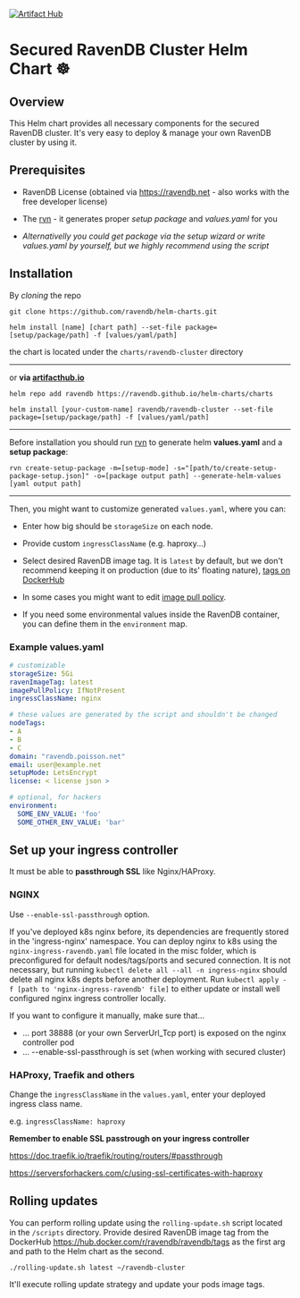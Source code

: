 [![Artifact Hub](https://img.shields.io/endpoint?url=https://artifacthub.io/badge/repository/ravendb-cluster)](https://artifacthub.io/packages/search?repo=ravendb-cluster)
# Secured RavenDB Cluster Helm Chart ☸️

## Overview
This Helm chart provides all necessary components for the secured RavenDB cluster. It's very easy to deploy & manage your own RavenDB cluster by using it.

## Prerequisites 
- RavenDB License (obtained via https://ravendb.net - also works with the free developer license)
- The [rvn](https://github.com/ravendb/ravendb/tree/v5.4/tools/rvn) - it generates proper *setup package* and *values.yaml* for you 

- *Alternativelly you could get package via the setup wizard or write values.yaml by yourself, but we highly recommend using the script*

## Installation

By *cloning* the repo

`git clone https://github.com/ravendb/helm-charts.git`

`helm install [name] [chart path] --set-file package=[setup/package/path] -f [values/yaml/path]`

the chart is located under the `charts/ravendb-cluster` directory

---
or **via [artifacthub.io](https://artifacthub.io/packages/helm/ravendb-cluster/ravendb)**

`helm repo add ravendb https://ravendb.github.io/helm-charts/charts`

`helm install [your-custom-name] ravendb/ravendb-cluster --set-file package=[setup/package/path] -f [values/yaml/path]`

---
Before installation you should run [rvn](https://github.com/ravendb/ravendb/tree/v5.4/tools/rvn) to generate helm **values.yaml** and a **setup package**:

`rvn create-setup-package -m=[setup-mode] -s="[path/to/create-setup-package-setup.json]" -o=[package output path] --generate-helm-values [yaml output path] `

---
Then, you might want to customize generated `values.yaml`, where you can:
- Enter how big should be `storageSize` on each node.

- Provide custom `ingressClassName` (e.g. haproxy...)

- Select desired RavenDB image tag. It is `latest` by default, but we don't recommend keeping it on production (due to its' floating nature), [tags on DockerHub](https://hub.docker.com/r/ravendb/ravendb/tags)

- In some cases you might want to edit [image pull policy](https://kubernetes.io/docs/concepts/containers/images/#image-pull-policy).

- If you need some environmental values inside the RavenDB container, you can define them in the `environment` map.

### Example values.yaml

```yaml
# customizable
storageSize: 5Gi
ravenImageTag: latest
imagePullPolicy: IfNotPresent
ingressClassName: nginx

# these values are generated by the script and shouldn't be changed
nodeTags:
- A
- B
- C
domain: "ravendb.poisson.net"
email: user@example.net
setupMode: LetsEncrypt
license: < license json >

# optional, for hackers
environment:
  SOME_ENV_VALUE: 'foo'
  SOME_OTHER_ENV_VALUE: 'bar'
```
 
## Set up your ingress controller

It must be able to **passthrough SSL** like Nginx/HAProxy.


### NGINX

Use `--enable-ssl-passthrough` option.


If you've deployed k8s nginx before, its dependencies are frequently stored in the 'ingress-nginx' namespace.
You can deploy nginx to k8s using the `nginx-ingress-ravendb.yaml` file located in the misc folder, which is preconfigured for default nodes/tags/ports and secured connection.
It is not necessary, but running `kubectl delete all --all -n ingress-nginx` should delete all nginx k8s depts before another deployment.
Run `kubectl apply -f [path to 'nginx-ingress-ravendb' file]` to either update or install well configured nginx ingress controller locally.

If you want to configure it manually, make sure that...
- ... port 38888 (or your own ServerUrl_Tcp port) is exposed on the nginx controller pod
- ... --enable-ssl-passthrough is set (when working with secured cluster)

### HAProxy, Traefik and others

Change the `ingressClassName` in the `values.yaml`, enter your deployed ingress class name.

e.g. `ingressClassName: haproxy`

**Remember to enable SSL passtrough on your ingress controller**

https://doc.traefik.io/traefik/routing/routers/#passthrough

https://serversforhackers.com/c/using-ssl-certificates-with-haproxy


## Rolling updates

You can perform rolling update using the `rolling-update.sh` script located in the `/scripts` directory. Provide desired RavenDB image tag from the DockerHub https://hub.docker.com/r/ravendb/ravendb/tags as the first arg and path to the Helm chart as the second.

`./rolling-update.sh latest ~/ravendb-cluster`

It'll execute rolling update strategy and update your pods image tags.
